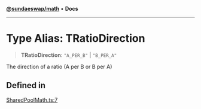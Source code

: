 [**@sundaeswap/math**](../../../README.md) • **Docs**

***

# Type Alias: TRatioDirection

> **TRatioDirection**: `"A_PER_B"` \| `"B_PER_A"`

The direction of a ratio (A per B or B per A)

## Defined in

[SharedPoolMath.ts:7](https://github.com/SundaeSwap-finance/sundae-sdk/blob/main/packages/math/src/PoolMath/SharedPoolMath.ts#L7)
